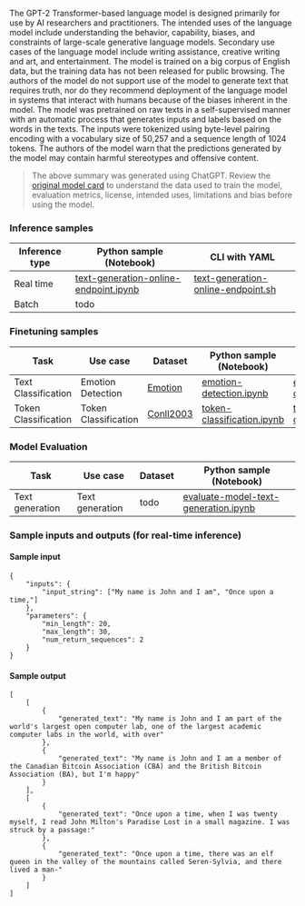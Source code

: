The GPT-2 Transformer-based language model is designed primarily for use by AI researchers and practitioners. The intended uses of the language model include understanding the behavior, capability, biases, and constraints of large-scale generative language models. Secondary use cases of the language model include writing assistance, creative writing and art, and entertainment. The model is trained on a big corpus of English data, but the training data has not been released for public browsing. The authors of the model do not support use of the model to generate text that requires truth, nor do they recommend deployment of the language model in systems that interact with humans because of the biases inherent in the model. The model was pretrained on raw texts in a self-supervised manner with an automatic process that generates inputs and labels based on the words in the texts. The inputs were tokenized using byte-level pairing encoding with a vocabulary size of 50,257 and a sequence length of 1024 tokens. The authors of the model warn that the predictions generated by the model may contain harmful stereotypes and offensive content.

> The above summary was generated using ChatGPT. Review the [original model card](https://huggingface.co/gpt2-medium) to understand the data used to train the model, evaluation metrics, license, intended uses, limitations and bias before using the model.

### Inference samples

Inference type|Python sample (Notebook)|CLI with YAML
|--|--|--|
Real time|[text-generation-online-endpoint.ipynb](https://aka.ms/azureml-infer-online-sdk-text-generation)|[text-generation-online-endpoint.sh](https://aka.ms/azureml-infer-online-cli-text-generation)
Batch | todo


### Finetuning samples

Task|Use case|Dataset|Python sample (Notebook)|CLI with YAML
|---|--|--|--|--|
Text Classification|Emotion Detection|[Emotion](https://huggingface.co/datasets/dair-ai/emotion)|[emotion-detection.ipynb](https://aka.ms/azureml-ft-sdk-emotion-detection)|[emotion-detection.sh](https://aka.ms/azureml-ft-cli-emotion-detection)
Token Classification|Token Classification|[Conll2003](https://huggingface.co/datasets/conll2003)|[token-classification.ipynb](https://aka.ms/azureml-ft-sdk-token-classification)|[token-classification.sh](https://aka.ms/azureml-ft-cli-token-classification)


### Model Evaluation

|Task|Use case|Dataset|Python sample (Notebook)|
|---|--|--|--|
|Text generation|Text generation|todo|[evaluate-model-text-generation.ipynb](https://aka.ms/azureml-eval-sdk-text-generation/)|


### Sample inputs and outputs (for real-time inference)

#### Sample input
```
{
    "inputs": {
        "input_string": ["My name is John and I am", "Once upon a time,"]
    },
    "parameters": {
        "min_length": 20,
        "max_length": 30,
        "num_return_sequences": 2
    }
}
```

#### Sample output
```
[
    [
        {
            "generated_text": "My name is John and I am part of the world's largest open computer lab, one of the largest academic computer labs in the world, with over"
        },
        {
            "generated_text": "My name is John and I am a member of the Canadian Bitcoin Association (CBA) and the British Bitcoin Association (BA), but I'm happy"
        }
    ],
    [
        {
            "generated_text": "Once upon a time, when I was twenty myself, I read John Milton's Paradise Lost in a small magazine. I was struck by a passage:"
        },
        {
            "generated_text": "Once upon a time, there was an elf queen in the valley of the mountains called Seren-Sylvia, and there lived a man-"
        }
    ]
]
```
